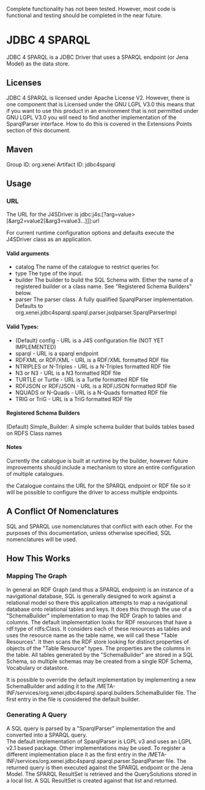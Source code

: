 Complete functionality has not been tested.  However, most code is functional and testing should 
be completed in the near future.

# JDBC 4 SPARQL

JDBC 4 SPARQL is a JDBC Driver that uses a SPARQL endpoint (or Jena Model) as the data store.

## Licenses

JDBC 4 SPARQL is licensed under Apache License V2.  However, there is one component that is Licensed under the GNU LGPL V3.0
this means that if you want to use this product in an environment that is not permitted under GNU LGPL V3.0 you will need to 
find another implementation of the SparqlParser interface.  How to do this is covered in the Extensions Points section of this 
document.
	
## Maven

Group ID: org.xenei
Artifact ID: jdbc4sparql

## Usage

### URL
The URL for the J4SDriver is 
    jdbc:j4s:[?arg=value>[&arg2=value2[&arg3=value3...]]]:url


For current runtime configuration options and defaults execute the J4SDriver class as an application.

#### Valid arguments
* catalog The name of the catalogue to restrict queries for.
* type The type of the input.
* builder The builder to build the SQL Schema with.  Either the name of a registered builder or a class name.  See "Registered Schema Builders" below.
* parser The parser class.  A fully qualified SparqlParser implementation.  Defaults to org.xenei.jdbc4sparql.sparql.parser.jsqlparser.SparqlParserImpl

#### Valid Types:
* (Default) config - URL is a J4S configuration file (NOT YET IMPLEMENTED)
* sparql - URL is a sparql endpoint
* RDFXML or RDF/XML - URL is a RDF/XML formatted RDF file
* NTRIPLES or N-Triples - URL is a N-Triples formatted RDF file
* N3 or N3 - URL is a N3 formatted RDF file
* TURTLE or Turtle - URL is a Turtle formatted RDF file
* RDFJSON or RDF/JSON - URL is a RDF/JSON formatted RDF file
* NQUADS or N-Quads - URL is a N-Quads formatted RDF file
* TRIG or TriG - URL is a TriG formatted RDF file

#### Registered Schema Builders
(Default) Simple_Builder: A simple schema builder that builds tables based on RDFS Class names

#### Notes ####

Currently the catalogue is built at runtime by the builder, however future improvements should include a mechanism to store an entire configuration of multiple catalogues.

the Catalogue contains the URL for the SPARQL endpoint or RDF file so it will be possible to configure the driver to access multiple endpoints.

## A Conflict Of Nomenclatures

SQL and SPARQL use nomenclatures that conflict with each other.  For the purposes of this documentation, unless otherwise specified,
SQL nomenclatures will be used.

## How This Works

### Mapping The Graph
In general an RDF Graph (and thus a SPARQL endpoint) is an instance of a navigational database, SQL is generally designed to work
against a relational model so there this application attempts to map a navigational database onto relational tables and keys.  It 
does this through the use of a "SchemaBuilder" implementation to map the RDF Graph to tables and columns.
The default implementation looks for RDF resources that have a rdf:type of rdfs:Class.  It considers 
each of these resources as tables and uses the resource name as the table name, we will call these "Table Resources".  It then scans the 
RDF store looking for distinct properties of objects of the "Table Resource" types.  The properties are the columns in the table.  All tables generated by the "SchemaBuilder" are 
stored in a SQL Schema, so multiple schemas may be created from a single RDF Schema, Vocabulary or datastore.

It is possible to override the default implementation by implementing a new SchemaBuilder and adding it to the /META-INF/services/org.xenei.jdbc4sparql.sparql.builders.SchemaBuilder file.
The first entry in the file is considered the default builder.

### Generating A Query
A SQL query is parsed by a "SparqlParser" implementation the and converted into a SPARQL query.  
The default implementation of SparqlParser is LGPL v3 and uses an LGPL v2.1 based package.  Other implementations may be used.
To register a different implementation place it as the first entry in the /META-INF/services/org.xenei.jdbc4sparql.sparql.parser.SparqlParser file.
The returned query is then executed against the SPARQL endpoint or the 
Jena Model.  The SPARQL ResultSet is retrieved and the QuerySolutions stored in a local list.  A SQL ResultSet is 
created against that list and returned.


